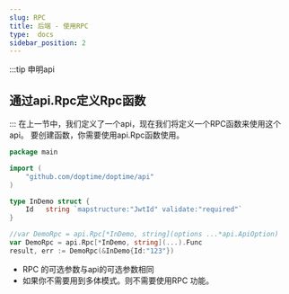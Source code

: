 ```yaml
---
slug: RPC
title: 后端 - 使用RPC
type:  docs
sidebar_position: 2
---
```



:::tip 申明api
## **通过api.Rpc定义Rpc函数**
::: 
在上一节中，我们定义了一个api，现在我们将定义一个RPC函数来使用这个api。
要创建函数，你需要使用api.Rpc函数使用。  
```go   title="main.go"
package main

import (
	"github.com/doptime/doptime/api"
)

type InDemo struct {
	Id   string `mapstructure:"JwtId" validate:"required"`
}

//var DemoRpc = api.Rpc[*InDemo, string](options ...*api.ApiOption)
var DemoRpc = api.Rpc[*InDemo, string](...).Func
result, err := DemoRpc(&InDemo{Id:"123"})

```
- RPC 的可选参数与api的可选参数相同  
- 如果你不需要用到多体模式。则不需要使用RPC 功能。  